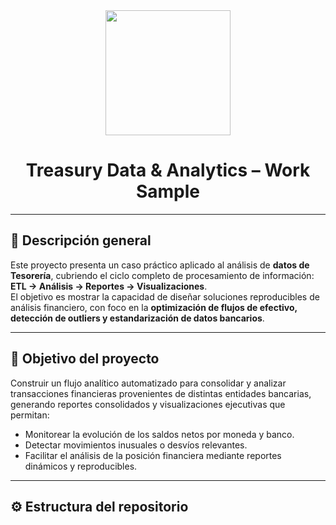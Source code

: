 <div id="header" align="center">
  <img src="https://media.giphy.com/media/v1.Y2lkPTc5MGI3NjExbWN0dTQzaHN5M3E5bG5pYnBmNjkyb3IwOGF6bmVlMG95OGZ2cjU3cyZlcD12MV9pbnRlcm5hbF9naWZfYnlfaWQmY3Q9Zw/AErExHJVxRbkm5hPkB/giphy.gif" width="200"/>
  <h1 align="center">Treasury Data & Analytics – Work Sample</h1>
</div>

---

## 💼 Descripción general

Este proyecto presenta un caso práctico aplicado al análisis de **datos de Tesorería**, cubriendo el ciclo completo de procesamiento de información:  
**ETL → Análisis → Reportes → Visualizaciones**.  
El objetivo es mostrar la capacidad de diseñar soluciones reproducibles de análisis financiero, con foco en la **optimización de flujos de efectivo, detección de outliers y estandarización de datos bancarios**.

---

## 🎯 Objetivo del proyecto

Construir un flujo analítico automatizado para consolidar y analizar transacciones financieras provenientes de distintas entidades bancarias, generando reportes consolidados y visualizaciones ejecutivas que permitan:
- Monitorear la evolución de los saldos netos por moneda y banco.  
- Detectar movimientos inusuales o desvíos relevantes.  
- Facilitar el análisis de la posición financiera mediante reportes dinámicos y reproducibles.  

---

## ⚙️ Estructura del repositorio
